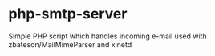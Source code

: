 # php-smtp-server
Simple PHP script which handles incoming e-mail used with zbateson/MailMimeParser and xinetd
